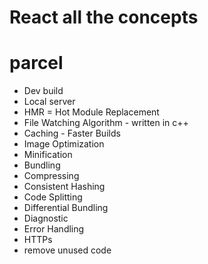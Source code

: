# React all the concepts

# parcel
- Dev build
- Local server
- HMR = Hot Module Replacement
- File Watching Algorithm - written in c++
- Caching - Faster Builds
- Image Optimization
- Minification
- Bundling
- Compressing
- Consistent Hashing
- Code Splitting
- Differential Bundling
- Diagnostic
- Error Handling
- HTTPs
- remove unused code
